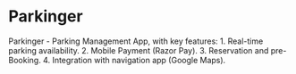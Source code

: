 # Parkinger
<!-- Currently Parkinger is in development -->
Parkinger - Parking Management App, with key features:
    1.	Real-time parking availability.
    2.	Mobile Payment (Razor Pay).
    3.	Reservation and pre-Booking.
    4.	Integration with navigation app (Google Maps).
